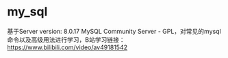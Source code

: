 # my_sql
基于Server version: 8.0.17 MySQL Community Server - GPL，对常见的mysql命令以及高级用法进行学习，B站学习链接：https://www.bilibili.com/video/av49181542
